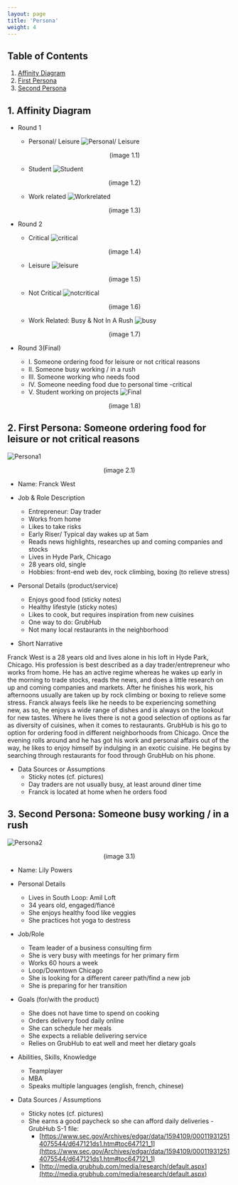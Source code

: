 ```yaml
---
layout: page
title: 'Persona'
weight: 4
---
```


## Table of Contents
1. [Affinity Diagram](#1)
2. [First Persona](#2)
3. [Second Persona](#3)

## 1. <span id="1">Affinity Diagram</span>
 - Round 1
   - Personal/ Leisure
   ![Personal/ Leisure](https://raw.githubusercontent.com/florian-wahl/com525portfolio/master/public/img/Personalandleisure.png)
   <p><center>(image 1.1)</center></p>
   
   - Student
   ![Student](https://raw.githubusercontent.com/florian-wahl/com525portfolio/master/public/img/student.png)
   <p><center>(image 1.2)</center></p>

   - Work related
   ![Workrelated](https://raw.githubusercontent.com/florian-wahl/com525portfolio/master/public/img/workrelated.png)
   <p><center>(image 1.3)</center></p>

 - Round 2
   - Critical
   ![critical](https://raw.githubusercontent.com/florian-wahl/com525portfolio/master/public/img/critical.png)
   <p><center>(image 1.4)</center></p>

   - Leisure
   ![leisure](https://raw.githubusercontent.com/florian-wahl/com525portfolio/master/public/img/leisure.png)
   <p><center>(image 1.5)</center></p>

   - Not Critical
   ![notcritical](https://raw.githubusercontent.com/florian-wahl/com525portfolio/master/public/img/notcritical.png)
   <p><center>(image 1.6)</center></p>

   - Work Related: Busy & Not In A Rush
   ![busy](https://raw.githubusercontent.com/florian-wahl/com525portfolio/master/public/img/rush.png)
   <p><center>(image 1.7)</center></p>

 - Round 3(Final)
   - I. Someone ordering food for leisure or not critical reasons
   - II. Someone busy working / in a rush
   - III. Someone working who needs food
   - IV. Someone needing food due to personal time -critical
   - V. Student working on projects
   ![Final](https://raw.githubusercontent.com/florian-wahl/com525portfolio/master/public/img/final.png)
   <p><center>(image 1.8)</center></p>

## 2. <span id="2">First Persona: Someone ordering food for leisure or not critical reasons</span>


![Persona1](https://typeset-beta.imgix.net/2017/4/13/35eb999b-01dd-4a4d-9f4b-0d8e3209c940.jpeg?w=614&h=&fit=max&auto=format&q=70)
<p><center>(image 2.1)</center></p>

- Name: Franck West
- Job & Role Description
  - Entrepreneur: Day trader
  - Works from home
  - Likes to take risks
  - Early Riser/ Typical day wakes up at 5am
  - Reads news highlights, researches up and coming companies and stocks
  - Lives in Hyde Park, Chicago
  - 28 years old, single
  - Hobbies: front-end web dev, rock climbing, boxing (to relieve stress)

- Personal Details (product/service)
  - Enjoys good food (sticky notes)
  - Healthy lifestyle (sticky notes)
  - Likes to cook, but requires inspiration from new cuisines
  - One way to do: GrubHub
  - Not many local restaurants in the neighborhood

- Short Narrative

Franck West is a 28 years old and lives alone in his loft in Hyde Park, Chicago. His profession is best described as a day trader/entrepreneur who works from home. He has an active regime whereas he wakes up early in the morning to trade stocks, reads the news, and does a little research on up and coming companies and markets. After he finishes his work, his afternoons usually are taken up by rock climbing or boxing to relieve some stress. Franck always feels like he needs to be experiencing something new, as so, he enjoys a wide range of dishes and is always on the lookout for new tastes. Where he lives there is not a good selection of options as far as diversity of cuisines, when it comes to restaurants. GrubHub is his go to option for ordering food in different neighborhoods from Chicago. Once the evening rolls around and he has got his work and personal affairs out of the way, he likes to enjoy himself by indulging in an exotic cuisine. He begins by searching through restaurants for food through GrubHub on his phone.

- Data Sources or Assumptions
  - Sticky notes (cf. pictures)
  - Day traders are not usually busy, at least around diner time
  - Franck is located at home when he orders food

## 3. <span id="3">Second Persona: Someone busy working / in a rush</span>


![Persona2](http://maquilladas.com/wp-content/2013/05/Consejos-para-peinar-el-pelo-corto-y-rizado1.jpg)
<p><center>(image 3.1)</center></p>

- Name: Lily Powers
- Personal Details
  - Lives in South Loop: Amil Loft
  - 34 years old, engaged/fiancé
  - She enjoys healthy food like veggies
  - She practices hot yoga to destress

- Job/Role
  - Team leader of a business consulting firm
  - She is very busy with meetings for her primary firm
  - Works 60 hours a week
  - Loop/Downtown Chicago
  - She is looking for a different career path/find a new job
  - She is preparing for her transition

- Goals (for/with the product)
  - She does not have time to spend on cooking
  - Orders delivery food daily online
  - She can schedule her meals
  - She expects a reliable delivering service
  - Relies on GrubHub to eat well and meet her dietary goals

- Abilities, Skills, Knowledge
  - Teamplayer
  - MBA
  - Speaks multiple languages (english, french, chinese)

- Data Sources / Assumptions
  - Sticky notes (cf. pictures)
  - She earns a good paycheck so she can afford daily deliveries  - GrubHub S-1 file:
    - [https://www.sec.gov/Archives/edgar/data/1594109/000119312514075544/d647121ds1.htm#toc647121_1](https://www.sec.gov/Archives/edgar/data/1594109/000119312514075544/d647121ds1.htm#toc647121_1)
    - [http://media.grubhub.com/media/research/default.aspx](http://media.grubhub.com/media/research/default.aspx)
